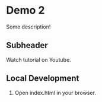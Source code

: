 # Demo 2

Some description!

## Subheader

Watch tutorial on Youtube.

## Local Development

1. Open index.html in your browser.